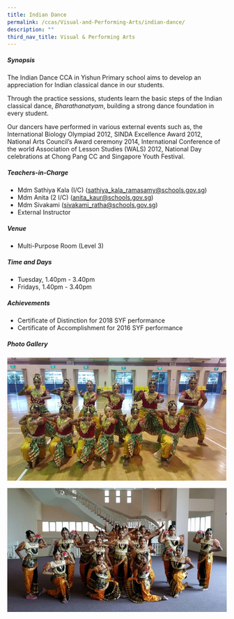 ```yaml
---
title: Indian Dance
permalink: /ccas/Visual-and-Performing-Arts/indian-dance/
description: ""
third_nav_title: Visual & Performing Arts
---
```




##### **Synopsis**
The Indian Dance CCA in Yishun Primary school aims to develop an appreciation for Indian classical dance in our students.     


Through the practice sessions, students learn the basic steps of the Indian classical dance, *Bharathanatyam*, building a strong dance foundation in every student.


Our dancers have performed in various external events such as, the International Biology Olympiad 2012, SINDA Excellence Award 2012, National Arts Council’s Award ceremony 2014, International Conference of the world Association of Lesson Studies (WALS) 2012, National Day celebrations at Chong Pang CC and Singapore Youth Festival. 

##### **Teachers-in-Charge**
* Mdm Sathiya Kala (I/C) (sathiya_kala_ramasamy@schools.gov.sg)
* Mdm Anita (2 I/C) (anita_kaur@schools.gov.sg)
* Mdm Sivakami (sivakami_ratha@schools.gov.sg)
* External Instructor

##### **Venue**
* Multi-Purpose Room (Level 3)

##### **Time and Days**
* Tuesday, 1.40pm - 3.40pm
* Fridays, 1.40pm - 3.40pm

##### **Achievements**
* Certificate of Distinction for 2018 SYF performance   
* Certificate of Accomplishment for 2016 SYF performance

##### **Photo Gallery**

![](/images/CCAs/Indian%20Dance/2017IndianDance_1.jpg)

![](/images/CCAs/Indian%20Dance/indian_dance_1.png)